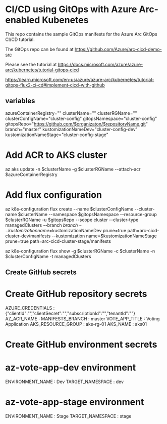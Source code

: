 # CI/CD using GitOps with Azure Arc-enabled Kubenetes

This repo contains the sample GitOps manifests for the Azure Arc GitOps CI/CD tutorial.

The GitOps repo can be found at <https://github.com/Azure/arc-cicd-demo-src>

Please see the tutorial at <https://docs.microsoft.com/azure/azure-arc/kubernetes/tutorial-gitops-cicd>

https://learn.microsoft.com/en-us/azure/azure-arc/kubernetes/tutorial-gitops-flux2-ci-cd#implement-cicd-with-github

## variables

azureContainerRegistry=""
clusterName=""
clusterRGName=""
clusterConfigName="cluster-config"
gitopsNamespace="cluster-config"
gitopsRepo="https://github.com/$organizaton/$repositoryName.git"
branch="master"
kustomizationNameDev="cluster-config-dev"
kustomizationNameStage="cluster-config-stage"

# Add ACR to AKS cluster
az aks update -n $clusterName -g $clusterRGName --attach-acr $azureContainerRegistry

# Add flux configuration
az k8s-configuration flux create --name $clusterConfigName --cluster-name $clusterName --namespace $gitopsNamespace --resource-group $clusterRGName -u $gitopsRepo --scope cluster --cluster-type managedClusters --branch $branch --kustomization name=$kustomizationNameDev prune=true path=arc-cicd-cluster-dev/manifests --kustomization name=$kustomizationNameStage prune=true path=arc-cicd-cluster-stage/manifests 

az k8s-configuration flux show -g $clusterRGName -c $clusterName -n $clusterConfigName -t managedClusters

## Create GitHub secrets

# Create GitHub repository secrets

AZURE_CREDENTIALS : {"clientId":"","clientSecret":"","subscriptionId":"","tenantId":""}
AZ_ACR_NAME	: 
MANIFESTS_BRANCH : master
VOTE_APP_TITLE : Voting Application
AKS_RESOURCE_GROUP : aks-rg-01
AKS_NAME :	aks01
# Create GitHub environment secrets

#  az-vote-app-dev environment
ENVIRONMENT_NAME : Dev
TARGET_NAMESPACE : dev

# az-vote-app-stage environment
ENVIRONMENT_NAME : Stage
TARGET_NAMESPACE : stage